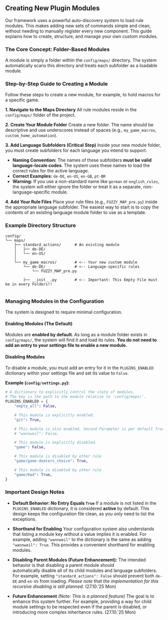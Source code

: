 ## Creating New Plugin Modules

Our framework uses a powerful auto-discovery system to load rule modules. This makes adding new sets of commands simple and clean, without needing to manually register every new component. This guide explains how to create, structure, and manage your own custom modules.

### The Core Concept: Folder-Based Modules

A module is simply a folder within the `config/maps/` directory. The system automatically scans this directory and treats each subfolder as a loadable module.

### Step-by-Step Guide to Creating a Module

Follow these steps to create a new module, for example, to hold macros for a specific game.

**1. Navigate to the Maps Directory**
   All rule modules reside in the `config/maps/` folder of the project.

**2. Create Your Module Folder**
   Create a new folder. The name should be descriptive and use underscores instead of spaces (e.g., `my_game_macros`, `custom_home_automation`).

**3. Add Language Subfolders (Critical Step)**
   Inside your new module folder, you must create subfolders for each language you intend to support.

   *   **Naming Convention:** The names of these subfolders **must be valid language-locale codes**. The system uses these names to load the correct rules for the active language.
   *   **Correct Examples:** `de-DE`, `en-US`, `en-GB`, `pt-BR`
   *   **Warning:** If you use a non-standard name like `german` or `english_rules`, the system will either ignore the folder or treat it as a separate, non-language-specific module.

**4. Add Your Rule Files**
   Place your rule files (e.g., `FUZZY_MAP_pre.py`) inside the appropriate language subfolder. The easiest way to start is to copy the contents of an existing language module folder to use as a template.

### Example Directory Structure

```
config/
└── maps/
    ├── standard_actions/      # An existing module
    │   ├── de-DE/
    │   └── en-US/
    │
    └── my_game_macros/        # <-- Your new custom module
        └── de-DE/             # <-- Language-specific rules
            └── FUZZY_MAP_pre.py

        ├── __init__.py        # <-- Important: This Empty File must be in every Folders!!
            
```

### Managing Modules in the Configuration

The system is designed to require minimal configuration.

#### Enabling Modules (The Default)

Modules are **enabled by default**. As long as a module folder exists in `config/maps/`, the system will find it and load its rules. **You do not need to add an entry to your settings file to enable a new module.**

#### Disabling Modules

To disable a module, you must add an entry for it in the `PLUGINS_ENABLED` dictionary within your settings file and set its value to `False`.

**Example (`config/settings.py`):**
```python
# A dictionary to explicitly control the state of modules.
# The key is the path to the module relative to 'config/maps/'.
PLUGINS_ENABLED = {
    "empty_all": False,

    # This module is explicitly enabled.
    "git": True,

    # This module is also enabled. Second Parameter is per default True. Not False means True.
    # "wannweil": False,

    # This module is explicitly disabled.
    "game": False,

    # This module is disabled by other rule
    "game/game-dealers_choice": True,

    # This module is disabled by other rule
    "game/0ad": True,
}


```
### Important Design Notes

*   **Default Behavior: No Entry Equals `True`**
    If a module is not listed in the `PLUGINS_ENABLED` dictionary, it is considered **active** by default. This design keeps the configuration file clean, as you only need to list the exceptions.

*   **Shorthand for Enabling**
    Your configuration system also understands that listing a module key without a value implies it is enabled. For example, adding `"wannweil"` to the dictionary is the same as adding `"wannweil": True`. This provides a convenient shorthand for enabling modules.

*   **Disabling Parent Modules (Future Enhancement):** The intended behavior is that disabling a parent module should          
    automatically disable all of its child modules and language subfolders. For example, setting `"standard_actions": False` should prevent both `de-DE` and `en-US` from loading. *Please note that the implementation for this recursive disabling is still planned.* (27.10.'25 Mon)
    
*   **Future Enhancement**
    *(Note: This is a planned feature)*
    The goal is to enhance this system further. For example, providing a way for child module settings to be respected even if the parent is disabled, or introducing more complex inheritance rules. (27.10.'25 Mon)

